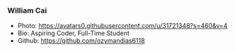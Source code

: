 ### William Cai
- Photo: https://avatars0.githubusercontent.com/u/31721348?s=460&v=4
- Bio: Aspiring Coder, Full-Time Student
- Github: https://github.com/ozymandias6118
